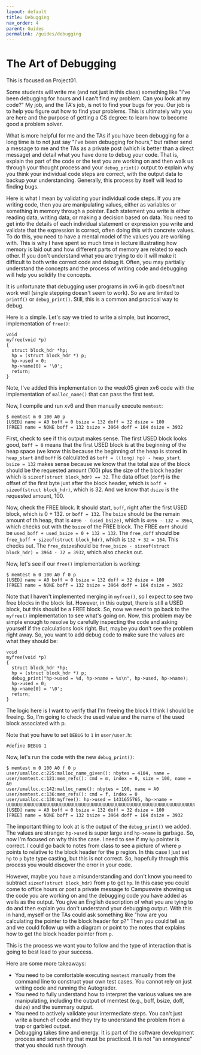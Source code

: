 ```yaml
---
layout: default
title: Debugging
nav_order: 4
parent: Guides
permalink: /guides/debugging
---
```


# The Art of Debugging

This is focused on Project01.

Some students will write me (and not just in this class) something like  "I've been debugging for hours and I can't find my problem. Can you look at my code?" My job, and the TA's job, is not to find your bugs for you. Our job is to help you figure out how to find your problems. This is ultimately why you are here and the purpose of getting a CS degree: to learn how to become good a problem solver.

What is more helpful for me and the TAs if you have been debugging for a long time is to not just say "I've been debugging for hours," but rather send a message to me and the TAs as a private post (which is better than a direct message) and detail what you have done to debug your code. That is, explain the part of the code or the test you are working on and then walk us through your thought process and your  ```debug_print()``` output to explain why you think your individual code steps are correct, with the output data to backup your understanding. Generally, this process by itself will lead to finding bugs.

Here is what I mean by validating your individual code steps. If you are writing code, then you are manipulating values, either as variables or something in memory through a pointer.  Each statement you write is either reading data, writing data, or making a decision based on data. You need to get into the details of each individual statement or expression you write and validate that the expression is correct, often doing this with concrete values. To do this, you need to have a mental model of the values you are working with. This is why I have spent so much time in lecture illustrating how memory is laid out and how different parts of memory are related to each other. If you don't understand what you are trying to do it will make it difficult to both write correct code and debug it. Often, you may partially understand the concepts and the process of writing code and debugging will help you solidify the concepts.

It is unfortunate that debugging user programs in xv6 in gdb doesn't not work well (single stepping doesn't seem to work). So we are limited to ```printf()``` or ```debug_print()```. Still, this is a common and practical way to debug.

Here is a simple. Let's say we tried to write a simple, but incorrect, implementation of ```free()```:

```
void
myfree(void *p)
{
  struct block_hdr *hp;
  hp = (struct block_hdr *) p;
  hp->used = 0;
  hp->name[0] = '\0';
  return;
}
```

Note, I've added this implementation to the week05 given xv6 code with the implementation of ```malloc_name()``` that can pass the first test.

Now, I compile and run xv6 and then manually execute ```memtest```:

```text
$ memtest m 0 100 A0 p
[USED] name = A0 boff = 0 bsize = 132 doff = 32 dsize = 100
[FREE] name = NONE boff = 132 bsize = 3964 doff = 164 dsize = 3932
```
First, check to see if this output makes sense. The first USED block looks good, ```boff = 0``` means that the first USED block is at the beginning of the heap space (we know this because the beginning of the heap is stored in ```heap_start``` and ```boff``` is calculated as ```boff = ((long) hp) - heap_start```. ```bsize = 132``` makes sense because we know that the total size of the block should be the requested amount (100) plus the size of the block header which is ```sizeof(struct block_hdr) == 32```. The data offset (```doff```) is the offset of the first byte just after the block header, which is ```boff + sizeof(struct block_hdr)```, which is 32. And we know that ```dsize``` is the requested amount, 100.

Now, check the FREE block. It should start, ```boff```, right after the first USED block, which is 0 + 132. or ```boff = 132```. The ```bsize``` should be the remain amount of th heap, that is ```4096 - (used_bsize)```, which is ```4096 - 132 = 3964```, which checks out with the ```bsize``` of the FREE block. The FREE ```doff``` should be ```used_boff + used_bsize = 0 + 132 = 132```. The ```free_doff``` should be ```free_boff + sizeof(struct block_hdr)```, which is ```132 + 32 = 164```. This checks out. The ```free_dsize```should be ```free_bsize - sizeof(struct block_hdr) = 3964 - 32 = 3932```, which also checks out.

Now, let's see if our ```free()``` implementation is working:

```text
$ memtest m 0 100 A0 f 0 p
[USED] name = A0 boff = 0 bsize = 132 doff = 32 dsize = 100
[FREE] name = NONE boff = 132 bsize = 3964 doff = 164 dsize = 3932
```
Note that I haven't implemented merging in ```myfree()```, so I expect to see two free blocks in the block list. However, in this output, there is still a USED block, but this should be a FREE block. So, now we need to go back to the ```myfree()``` implementation to see what's going on. Now, this problem may be simple enough to resolve by carefully inspecting the code and asking yourself if the calculations look right. But, maybe you don't see the problem right away. So, you want to add debug code to make sure the values are what they should be:

```
void
myfree(void *p)
{
  struct block_hdr *hp;
  hp = (struct block_hdr *) p;
  debug_print("hp->used = %d, hp->name = %s\n", hp->used, hp->name);
  hp->used = 0;
  hp->name[0] = '\0';
  return;
}
```
The logic here is I want to verify that I'm freeing the block I think I should be freeing. So, I'm going to check the used value and the name of the used block associated with p.

Note that you have to set ```DEBUG``` to ```1``` in ```user/user.h```:
```
#define DEBUG 1
```

Now, let's run the code with the new ```debug_print()```:
```text
$ memtest m 0 100 A0 f 0 p
user/umalloc.c:225:malloc_name_given(): nbytes = 4104, name =
user/memtest.c:121:mem_refs(): cmd = m, index = 0, size = 100, name = A0
user/umalloc.c:142:malloc_name(): nbytes = 100, name = A0
user/memtest.c:136:mem_refs(): cmd = f, index = 0
user/umalloc.c:130:myfree(): hp->used = 1431655765, hp->name = UUUUUUUUUUUUUUUUUUUUUUUUUUUUUUUUUUUUUUUUUUUUUUUUUUUUUUUUUUUUUUUUUUUUUUUUUUUUUUUUUUUU
[USED] name = A0 boff = 0 bsize = 132 doff = 32 dsize = 100
[FREE] name = NONE boff = 132 bsize = 3964 doff = 164 dsize = 3932
```
The important thing to look at is the output of the ```debug_print()``` we added. The values are strange: ```hp->used``` is super large and ```hp->name``` is garbage. So, now I'm focused on why this the case. I need to see if my ```hp``` pointer is correct. I could go back to notes from class to see a picture of where ```p``` points to relative to the block header for the p region. In this case I just set ```hp``` to ```p``` byte type casting, but this is not correct. So, hopefully through this process you would discover the error in your code.

However, maybe you have a misunderstanding and don't know you need to subtract ```sizeof(struct block_hdr)``` from ```p``` to get ```hp```.  In this case you could come to office hours or post a private message to Campuswire showing us the code you are working on and the debugging code you have added as wells as the output. You give an English description of what you are tying to do and then explain you don't understand your debugging output. With this in hand, myself or the TAs could ask something like "how are you calculating the pointer to the block header for p?" Then you could tell us and we could follow up with a diagram or point to the notes that explains how to get the block header pointer from ```p```.

This is the process we want you to follow and the type of interaction that is going to best lead to your success.

Here are some more takeaways:
- You need to be comfortable executing ```memtest``` manually from the command line to construct your own test cases. You cannot rely on just writing code and running the Autograder.
- You need to fully understand how to interpret the various values we are manipulating, including the output of memtest (e.g., boff, bsize, doff, dsize) and the summary output.
- You need to actively validate your intermediate steps. You can't just write a bunch of code and they try to understand the problem from a trap or garbled output.
- Debugging takes time and energy. It is part of the software development process and something that must be practiced. It is not "an annoyance" that you should rush through.
